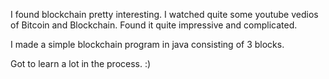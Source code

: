 I found blockchain pretty interesting.
I watched quite some youtube vedios of Bitcoin and Blockchain.
Found it quite impressive and complicated.

I made a simple blockchain program in java consisting of 3 blocks.

Got to learn a lot in the process. :)
